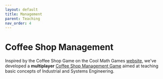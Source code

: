 ```yaml
---
layout: default
title: Management
parent: Teaching
nav_order: 4
---
```

# Coffee Shop Management

Inspired by the Coffee Shop Game on the Cool Math Games <a href="http://www.coolmathgames.com" target="_blank">website</a>, we've developed a **multiplayer** <a href="http://operationsresearch.shop" target="_blank">Coffee Shop Management Game</a> aimed at teaching basic concepts of Industrial and Systems Engineering.
